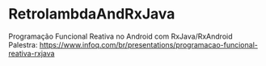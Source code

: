 # RetrolambdaAndRxJava
Programação Funcional Reativa no Android com RxJava/RxAndroid
Palestra: https://www.infoq.com/br/presentations/programacao-funcional-reativa-rxjava
